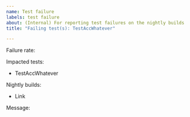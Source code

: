 ```yaml
---
name: Test failure
labels: test failure
about: (Internal) For reporting test failures on the nightly builds
title: "Failing test(s): TestAccWhatever"

---
```

<!--- This is a template for reporting test failures on nightly builds. It should only be used by core contributors who have access to our CI/CD results. --->

<!-- i.e. "Consistently since X date" or "X% failure in MONTH" -->
Failure rate:

<!-- List all impacted tests for searchability. The title of the issue can instead list one or more groups of tests, or describe the overall root cause. -->
Impacted tests:
- TestAccWhatever

<!-- Link to the nightly build(s), ideally with one impacted test opened -->
Nightly builds:
- Link

<!-- The error message that displays in the tests tab, for reference -->
Message:

```

```
